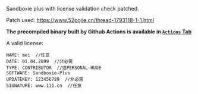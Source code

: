 Sandboxie plus with license validation check patched.

Patch used: https://www.52pojie.cn/thread-1793118-1-1.html

**The precompiled binary built by Github Actions is available in [`Actions` Tab](https://github.com/meiyukun/Sandboxie-Crack/actions)**

A valid license:

```
NAME: mei  //任意
DATE: 01.04.2099  //非必需
TYPE: CONTRIBUTOR  //或PERSONAL-HUGE
SOFTWARE: Sandboxie-Plus
UPDATEKEY: 123456789  //非必需
SIGNATURE: www.111.cn  //任意
```
